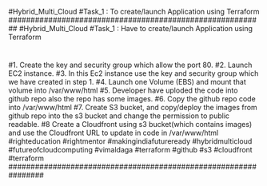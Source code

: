 #Hybrid_Multi_Cloud #Task_1 : To create/launch Application using Terraform
##########################################################
#Hybrid_Multi_Cloud
#Task_1 : Have to create/launch Application using Terraform
#
#1. Create the key and security group which allow the port 80.
#2. Launch EC2 instance.
#3. In this Ec2 instance use the key and security group which we have created in step 1.
#4. Launch one Volume (EBS) and mount that volume into /var/www/html
#5. Developer have uploded the code into github repo also the repo has some images.
#6. Copy the github repo code into /var/www/html
#7. Create S3 bucket, and copy/deploy the images from github repo into the s3 bucket and change the permission to public readable.
#8 Create a Cloudfront using s3 bucket(which contains images) and use the Cloudfront URL to update in code in /var/www/html
#righteducation #rightmentor #makingindiafutureready
#hybridmulticloud #futureofcloudcomputing #vimaldaga
#terraform #github #s3 #cloudfront #terraform
################################################################
